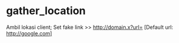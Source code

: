 # gather_location

Ambil lokasi client;
Set fake link >> http://domain.x?url=<url> [Default url: http://google.com]
